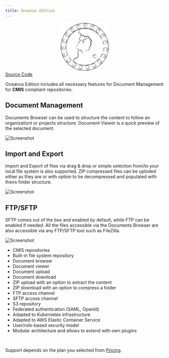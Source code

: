 ```yaml
---
title: Oceanus Edition
---
```


<div style="text-align: center;">
   <img src="/images/products/Oceanus-white.svg" style="width: 30%; !important;"/>
</div>

<div class="product-tag"><a href="https://github.com/codbex/codbex-oceanus" target="_blank" class="product-link">Source Code</a></div>

Oceanus Edition includes all necessary features for Document Management for <b>CMIS</b> compliant repositories.

<section>
    <div class="container flex">
        <div class="text">
            <h2>Document Management</h2>
            <p>Documents Browser can be used to structure the content to follow an organizationl or projects structure. Document Viewer is a quick preview of the selected document.</p>
        </div>
        <div class="image">
            <img src="{{ site.baseurl }}/images/features/documents-perspective.png" alt="Screenshot" class="screenshot editable" />
        </div>
    </div>
</section>
<section>
    <div class="container flex">
        <div class="text">
            <h2>Import and Export</h2>
            <p>Import and Export of files via drag & drop or simple selection from/to your local file system is also supported. ZIP compressed files can be uploded either as they are or with option to be decompressed and populated with theirs folder structure.</p>
        </div>
        <div class="image">
            <img src="{{ site.baseurl }}/images/features/documents-zip.png" alt="Screenshot" class="screenshot editable" />
        </div>
    </div>
</section>
<section>
    <div class="container flex">
        <div class="text">
            <h2>FTP/SFTP</h2>
            <p>SFTP comes out of the box and enabled by default, while FTP can be enabled if needed.
            All the files accessible via the Documents Browser are also accessible via any FTP/SFTP
        tool such as FileZilla.</p>
        </div>
        <div class="image">
            <img src="{{ site.baseurl }}/images/features/documents-sftp.png" alt="Screenshot" class="screenshot editable" />
        </div>
    </div>
</section>

* CMIS repositories
* Built-in file system repository
* Document browser
* Document viewer
* Document upload
* Document download
* ZIP upload with an option to extract the content
* ZIP download with an option to compress a folder
* FTP access channel
* SFTP access channel
* S3 repository
* Federated authentication (SAML, OpenId)
* Adapted to Kubernetes infrastructure
* Adapted to AWS Elastic Container Service
* User/role-based security model
* Modular architecture and allows to extend with own plugins

<br>

Support depends on the plan you selected from <a href="https://www.codbex.com/pricing/">Pricing</a>.

